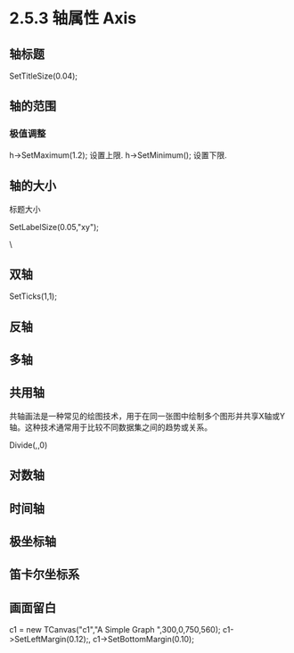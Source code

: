 # 2.5.3 轴属性 Axis

## 轴标题



SetTitleSize(0.04);



## 轴的范围





### 极值调整

h->SetMaximum(1.2); 设置上限. h->SetMinimum(); 设置下限.



## 轴的大小

标题大小

SetLabelSize(0.05,"xy");

\




## 双轴



SetTicks(1,1);

## 反轴



## 多轴







## 共用轴

共轴画法是一种常见的绘图技术，用于在同一张图中绘制多个图形并共享X轴或Y轴。这种技术通常用于比较不同数据集之间的趋势或关系。

Divide(,,0)



## 对数轴





## 时间轴





## 极坐标轴



## 笛卡尔坐标系







## 画面留白

c1 = new TCanvas("c1","A Simple Graph ",300,0,750,560); c1->SetLeftMargin(0.12);, c1->SetBottomMargin(0.10);



